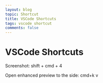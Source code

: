 ```yaml
---
layout: blog
topic: Shortcut
title: VSCode Shortcuts
tags: vscode shortcut
comments: false
---
```


# VSCode Shortcuts

Screenshot: shift + cmd + 4

Open enhanced preview to the side: cmd+k v
